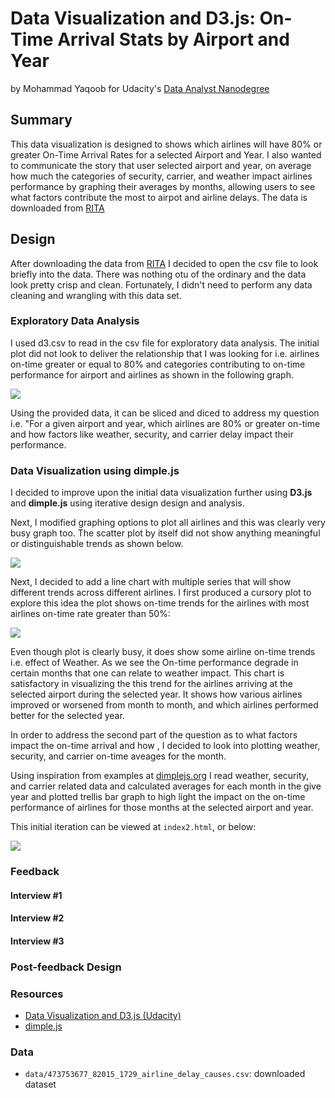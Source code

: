 # Data Visualization and D3.js: On-Time Arrival Stats by Airport and Year 
by Mohammad Yaqoob for Udacity's [Data Analyst Nanodegree](https://www.udacity.com/course/viewer#!/c-ud507-nd)

## Summary

This data visualization is designed to shows which airlines will have 80% or greater On-Time Arrival Rates for a selected Airport and Year.  I also wanted to communicate the story that user selected airport and year, on average how much the categories of security, carrier, and weather impact airlines performance by graphing their averages by months, allowing users to see what factors contribute the most to airpot and airline delays.  The data is downloaded from [RITA](http://www.transtats.bts.gov/OT_Delay/ot_delaycause1.asp?display=download&pn=0&month=12&year=2015)  

## Design

After downloading the data from [RITA](http://www.transtats.bts.gov/OT_Delay/ot_delaycause1.asp?display=download&pn=0&month=12&year=2015) I decided to open the csv file to look briefly into the data.  There was nothing otu of the ordinary and the data look pretty crisp and clean.  Fortunately, I didn't need to perform any data cleaning and wrangling with this data set.

### Exploratory Data Analysis 

I used d3.csv to read in the csv file for exploratory data analysis.  The initial plot did not look to deliver the relationship that I was looking for i.e. airlines on-time greater or equal to 80% and categories contributing to on-time performance for airport and airlines as shown in the following graph.

<img src="../img/EDA1.PNG" />


Using the provided data, it can be sliced and diced to address my question i.e. "For a given airport and year, which airlines are 80% or greater on-time and how factors like weather, security, and carrier delay impact their performance.

### Data Visualization using dimple.js

I decided to improve upon the initial data visualization further using  **D3.js** and **dimple.js** using iterative design design and analysis.

Next, I modified graphing options to plot all airlines and this was clearly very busy graph too. The scatter plot by itself did not show anything meaningful or distinguishable trends as shown below.

<img src="../img/EDA2.PNG" />



Next, I decided to add a line chart with multiple series that will show different trends across different airlines.  I first produced a cursory plot to explore this idea the plot shows on-time trends for the airlines with most airlines on-time rate greater than 50%:

<img src="../img/EDA3.PNG" />


Even though plot is clearly busy, it does show some airline on-time trends i.e. effect of Weather.  As we see the On-time performance degrade in certain months that one can relate to weather impact.  This chart is satisfactory in visualizing the this trend for the airlines arriving at the selected airport during the selected year.  It shows how various airlines improved or worsened from month to month, and which airlines performed better for the selected year.  

In order to address the second part of the question as to what factors impact the on-time arrival and how , I decided to look into plotting weather, security, and carrier on-time aveages for the month. 

Using inspiration from examples at [dimplejs.org](http://dimplejs.org/advanced_examples_viewer.html?id=advanced_trellis_bar) I read weather, security, and carrier related data and calculated averages for each month in the give year and plotted trellis bar graph to high light the impact on the on-time performance of airlines for those months at the selected airport and year.

This initial iteration can be viewed at `index2.html`, or below:

<img src="../img/EDA4.PNG" />


### Feedback



#### Interview #1



#### Interview #2



#### Interview #3



### Post-feedback Design


### Resources


- [Data Visualization and D3.js (Udacity)](https://www.udacity.com/course/viewer#!/c-ud507-nd)
- [dimple.js](http://dimplejs.org/)

### Data

- `data/473753677_82015_1729_airline_delay_causes.csv`: downloaded dataset
